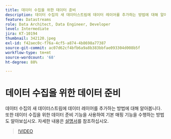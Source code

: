 ```yaml
---
title: 데이터 수집을 위한 데이터 준비
description: 데이터 수집의 새 데이터스트림에 데이터 레이어를 추가하는 방법에 대해 알아봅니다.
feature: Datastreams
role: Data Architect, Data Engineer, Developer
level: Intermediate
jira: KT-10194
thumbnail: 342120.jpeg
exl-id: f42aec0c-f76a-4cf5-a874-4b8698a77387
source-git-commit: ac07d62cf4bfb6a9a8b383bbfae093304d008b5f
workflow-type: tm+mt
source-wordcount: '68'
ht-degree: 88%

---
```


# 데이터 수집을 위한 데이터 준비

데이터 수집의 새 데이터스트림에 데이터 레이어를 추가하는 방법에 대해 알아봅니다. 또한 데이터 수집을 위한 데이터 준비 기능을 사용하여 기본 매핑 기능을 수행하는 방법도 알아보십시오. 자세한 내용은 [설명서](https://experienceleague.adobe.com/docs/experience-platform/edge/fundamentals/datastreams.html#data-prep)를 참조하십시오.

>[!VIDEO](https://video.tv.adobe.com/v/342120/?quality=12&learn=on)
